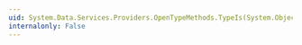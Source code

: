 ```yaml
---
uid: System.Data.Services.Providers.OpenTypeMethods.TypeIs(System.Object,System.Data.Services.Providers.ResourceType)
internalonly: False
---
```

